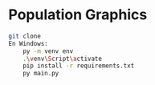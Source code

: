 # Population Graphics

```sh
git clone
En Windows:
    py -m venv env
    .\venv\Script\activate
    pip install -r requirements.txt
    py main.py
```

